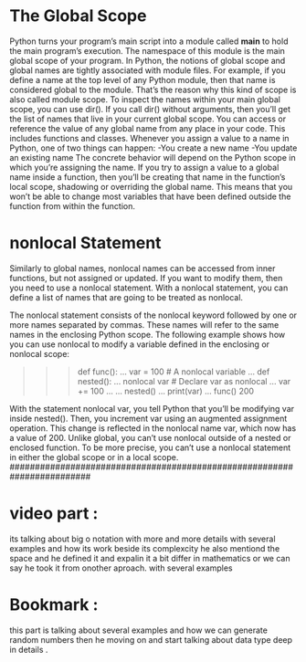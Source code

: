 # The Global Scope
Python turns your program’s main script into a module called __main__ 
to hold the main program’s execution. The namespace of this module is the main global scope of your program.
In Python, the notions of global scope and global names are tightly associated with module files. For example, if you define a name at the top level of any Python module, then that name is considered global to the module. That’s the reason why this kind of scope is also called module scope.
To inspect the names within your main global scope, you can use dir(). If you call dir() without arguments, then you’ll get the list of names that live in your current global scope.
You can access or reference the value of any global name from any place in your code. This includes functions and classes.
Whenever you assign a value to a name in Python, one of two things can happen:
-You create a new name
-You update an existing name
The concrete behavior will depend on the Python scope in which you’re assigning the name. If you try to assign a value to a global name inside a function, then you’ll be creating that name in the function’s local scope, shadowing or overriding the global name. This means that you won’t be able to change most variables that have been defined outside the function from within the function.

# nonlocal Statement
Similarly to global names, nonlocal names can be accessed from inner functions, but not assigned or updated. If you want to modify them, then you need to use a nonlocal statement. With a nonlocal statement, you can define a list of names that are going to be treated as nonlocal.

The nonlocal statement consists of the nonlocal keyword followed by one or more names separated by commas. These names will refer to the same names in the enclosing Python scope. The following example shows how you can use nonlocal to modify a variable defined in the enclosing or nonlocal scope:

>>> def func():
...     var = 100  # A nonlocal variable
...     def nested():
...         nonlocal var  # Declare var as nonlocal
...         var += 100
...
...     nested()
...     print(var)
...
>>> func()
200

With the statement nonlocal var, you tell Python that you’ll be modifying var inside nested(). Then, you increment var using an augmented assignment operation. This change is reflected in the nonlocal name var, which now has a value of 200.
Unlike global, you can’t use nonlocal outside of a nested or enclosed function. To be more precise, you can’t use a nonlocal statement in either the global scope or in a local scope.
########################################################################
# video part :
its talking about big o notation with more and more details with several examples and how its work beside its complexcity he also mentiond the space 
and he defined it and expalin it a bit differ in mathematics or we can say he took it from onother aproach.
with several examples  

# Bookmark : 
this part is talking about several examples and how we can generate random numbers then 
he moving on and start talking about data type deep in details .

